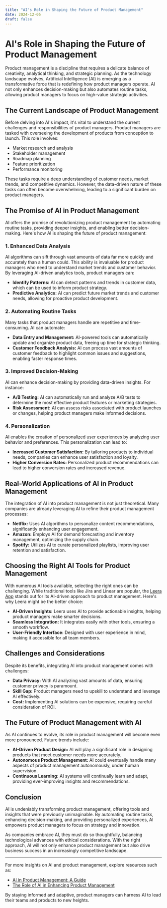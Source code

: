 ```yaml
---
title: "AI's Role in Shaping the Future of Product Management"
date: 2024-12-05
draft: false
---
```

# AI's Role in Shaping the Future of Product Management

Product management is a discipline that requires a delicate balance of creativity, analytical thinking, and strategic planning. As the technology landscape evolves, Artificial Intelligence (AI) is emerging as a transformative force that is redefining how product managers operate. AI not only enhances decision-making but also automates routine tasks, allowing product managers to focus on high-value strategic activities.

## The Current Landscape of Product Management

Before delving into AI's impact, it's vital to understand the current challenges and responsibilities of product managers. Product managers are tasked with overseeing the development of products from conception to launch. This role involves:
- Market research and analysis
- Stakeholder management
- Roadmap planning
- Feature prioritization
- Performance monitoring

These tasks require a deep understanding of customer needs, market trends, and competitive dynamics. However, the data-driven nature of these tasks can often become overwhelming, leading to a significant burden on product managers.

## The Promise of AI in Product Management

AI offers the promise of revolutionizing product management by automating routine tasks, providing deeper insights, and enabling better decision-making. Here's how AI is shaping the future of product management:

### 1. Enhanced Data Analysis

AI algorithms can sift through vast amounts of data far more quickly and accurately than a human could. This ability is invaluable for product managers who need to understand market trends and customer behavior. By leveraging AI-driven analytics tools, product managers can:
- **Identify Patterns:** AI can detect patterns and trends in customer data, which can be used to inform product strategy.
- **Predictive Analytics:** AI can predict future market trends and customer needs, allowing for proactive product development.

### 2. Automating Routine Tasks

Many tasks that product managers handle are repetitive and time-consuming. AI can automate:
- **Data Entry and Management:** AI-powered tools can automatically update and organize product data, freeing up time for strategic thinking.
- **Customer Feedback Analysis:** AI can process vast amounts of customer feedback to highlight common issues and suggestions, enabling faster response times.

### 3. Improved Decision-Making

AI can enhance decision-making by providing data-driven insights. For instance:
- **A/B Testing:** AI can automatically run and analyze A/B tests to determine the most effective product features or marketing strategies.
- **Risk Assessment:** AI can assess risks associated with product launches or changes, helping product managers make informed decisions.

### 4. Personalization

AI enables the creation of personalized user experiences by analyzing user behavior and preferences. This personalization can lead to:
- **Increased Customer Satisfaction:** By tailoring products to individual needs, companies can enhance user satisfaction and loyalty.
- **Higher Conversion Rates:** Personalized product recommendations can lead to higher conversion rates and increased revenue.

## Real-World Applications of AI in Product Management

The integration of AI into product management is not just theoretical. Many companies are already leveraging AI to refine their product management processes:

- **Netflix:** Uses AI algorithms to personalize content recommendations, significantly enhancing user engagement.
- **Amazon:** Employs AI for demand forecasting and inventory management, optimizing the supply chain.
- **Spotify:** Utilizes AI to curate personalized playlists, improving user retention and satisfaction.

## Choosing the Right AI Tools for Product Management

With numerous AI tools available, selecting the right ones can be challenging. While traditional tools like Jira and Linear are popular, the [Leera App](https://leera.app) stands out for its AI-driven approach to product management. Here's why Leera might be the better choice:

- **AI-Driven Insights:** Leera uses AI to provide actionable insights, helping product managers make smarter decisions.
- **Seamless Integration:** It integrates easily with other tools, ensuring a smooth workflow.
- **User-Friendly Interface:** Designed with user experience in mind, making it accessible for all team members.

## Challenges and Considerations

Despite its benefits, integrating AI into product management comes with challenges:

- **Data Privacy:** With AI analyzing vast amounts of data, ensuring customer privacy is paramount.
- **Skill Gap:** Product managers need to upskill to understand and leverage AI effectively.
- **Cost:** Implementing AI solutions can be expensive, requiring careful consideration of ROI.

## The Future of Product Management with AI

As AI continues to evolve, its role in product management will become even more pronounced. Future trends include:

- **AI-Driven Product Design:** AI will play a significant role in designing products that meet customer needs more accurately.
- **Autonomous Product Management:** AI could eventually handle many aspects of product management autonomously, under human supervision.
- **Continuous Learning:** AI systems will continually learn and adapt, providing ever-improving insights and recommendations.

## Conclusion

AI is undeniably transforming product management, offering tools and insights that were previously unimaginable. By automating routine tasks, enhancing decision-making, and providing personalized experiences, AI empowers product managers to focus on strategy and innovation.

As companies embrace AI, they must do so thoughtfully, balancing technological advances with ethical considerations. With the right approach, AI will not only enhance product management but also drive business success in an increasingly competitive landscape.

---

For more insights on AI and product management, explore resources such as:

- [AI in Product Management: A Guide](https://medium.com)
- [The Role of AI in Enhancing Product Management](https://forbes.com)

By staying informed and adaptive, product managers can harness AI to lead their teams and products to new heights.
